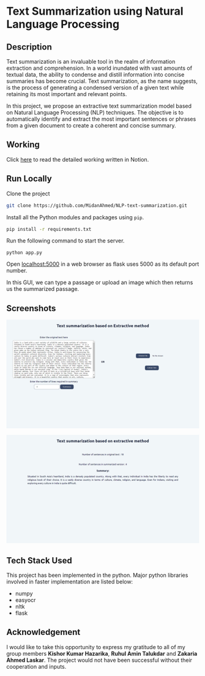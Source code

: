 # Text Summarization using Natural Language Processing

## Description

Text summarization is an invaluable tool in the realm of information extraction and comprehension. In a world inundated with vast amounts of textual data, the ability to condense and distill information into concise summaries has become crucial. Text summarization, as the name suggests, is the process of generating a condensed version of a given text while retaining its most important and relevant points.

In this project, we propose an extractive text summarization model based on Natural Language Processing (NLP) techniques. The objective is to automatically identify and extract the most important sentences or phrases from a given document to create a coherent and concise summary.

## Working

Click [here](https://www.notion.so/Text-Summarization-using-NLP-Major-Project-bab208eab096446a9b9acb749a2091a4?pvs=4) to read the detailed working written in Notion.


## Run Locally

Clone the project
```bash
git clone https://github.com/MidanAhmed/NLP-text-summarization.git
```
Install all the Python modules and packages using `pip`.
```bash
pip install -r requirements.txt
```
Run the following command to start the server.
```
python app.py
```
Open [localhost:5000](http://localhost:5000) in a web browser as flask uses 5000 as its default port number.

In this GUI, we can type a passage or upload an image which then returns us the summarized passage.




## Screenshots

![App Screenshot](https://github.com/MidanAhmed/NLP-text-summarization/blob/1228185171c855790d5e88c190b22c3ecdaf5ee6/Screenshot%20(3).png)

![App Screenshot 1](https://github.com/MidanAhmed/NLP-text-summarization/blob/1228185171c855790d5e88c190b22c3ecdaf5ee6/Screenshot%20(4).png)


## Tech Stack Used

This project has been implemented in the python.
Major python libraries involved in faster implementation are listed below:
* numpy
* easyocr 
* nltk
* flask


## Acknowledgement

I would like to take this opportunity to express my gratitude to all of my group members **Kishor Kumar Hazarika**, **Ruhul Amin Talukdar** and **Zakaria Ahmed Laskar**. The project would not have been successful without their cooperation and inputs.
